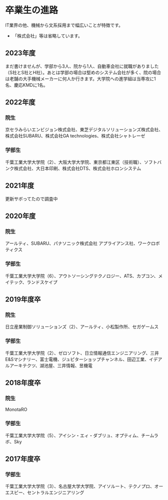 # 卒業生の進路

IT業界の他、機械から文系採用まで幅広いことが特徴です。

* 「株式会社」等は省略しています。

## 2023年度

まだ書けませんが、学部から3人、院から1人、自動車会社に就職がありました（S社とS社とH社）。あとは学部の場合は堅めのシステム会社が多く、院の場合は老舗の大手機械メーカーに何人か行きます。大学院への進学組は当専攻に1名、慶応KMDに1名。

## 2022年度

### 院生

京セラみらいエンビジョン株式会社、東芝デジタルソリューションズ株式会社、株式会社SUBARU、株式会社GA technologies、株式会社シャトレーゼ

### 学部生

千葉工業大学大学院（2）、大阪大学大学院、東京都江東区（技術職）、ソフトバンク株式会社、大日本印刷、株式会社DTS、株式会社ホロンシステム


## 2021年度

更新サボってたので調査中

## 2020年度

### 院生

アールティ、SUBARU、パナソニック株式会社 アプライアンス社、ワークロボティクス


### 学部生

千葉工業大学大学院（6）、アウトソーシングテクノロジー、ATS、カプコン、メイテック、ランドスケイプ

## 2019年度卒

### 院生

日立産業制御ソリューションズ（2）、アールティ、小松製作所、セガゲームス

### 学部生

千葉工業大学大学院（2）、ゼロソフト、日立情報通信エンジニアリング、三井E&Sマシナリー、富士電機、ジュピターショップチャンネル、田辺工業、イデアルアーキテクツ、湖池屋、三井情報、昱機電

## 2018年度卒

### 院生

MonotaRO

### 学部生

千葉工業大学大学院（5）、アイシン・エィ・ダブリュ、オプティム、チームラボ、Sky

## 2017年度卒

### 学部生

千葉工業大学大学院（3）、名古屋大学大学院、アイソルート、テクノプロ、オーエスピー、セントラルエンジニアリング
